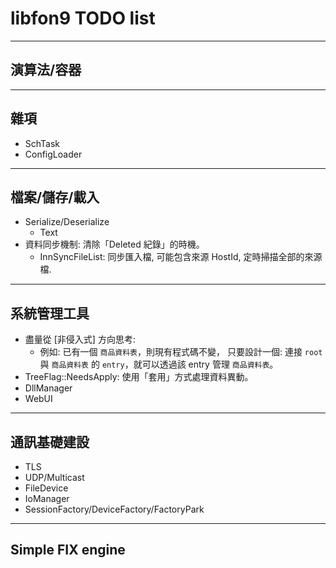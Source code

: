 libfon9 TODO list
=======================

---------------------------------------
## 演算法/容器
---------------------------------------
## 雜項
* SchTask
* ConfigLoader
---------------------------------------
## 檔案/儲存/載入
* Serialize/Deserialize
  * Text
* 資料同步機制: 清除「Deleted 紀錄」的時機。
  * InnSyncFileList: 同步匯入檔, 可能包含來源 HostId, 定時掃描全部的來源檔.
---------------------------------------
## 系統管理工具
* 盡量從 [非侵入式] 方向思考:
  * 例如: 已有一個 `商品資料表`，則現有程式碼不變，
    只要設計一個: 連接 `root` 與 `商品資料表` 的 `entry`，就可以透過該 entry 管理 `商品資料表`。
* TreeFlag::NeedsApply: 使用「套用」方式處理資料異動。
* DllManager
* WebUI
---------------------------------------
## 通訊基礎建設
* TLS
* UDP/Multicast
* FileDevice
* IoManager
* SessionFactory/DeviceFactory/FactoryPark
---------------------------------------
## Simple FIX engine
